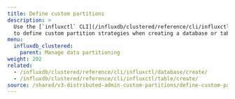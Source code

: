 ```yaml
---
title: Define custom partitions
description: >
  Use the [`influxctl` CLI](/influxdb/clustered/reference/cli/influxctl/)
  to define custom partition strategies when creating a database or table.
menu:
  influxdb_clustered:
    parent: Manage data partitioning
weight: 202
related:
  - /influxdb/clustered/reference/cli/influxctl/database/create/
  - /influxdb/clustered/reference/cli/influxctl/table/create/
source: /shared/v3-distributed-admin-custom-partitions/define-custom-partitions.md
---
```


<!-- 
The content of this page is at /content/shared/v3-distributed-admin-custom-partitions/_define-custom-partitions.md
-->
